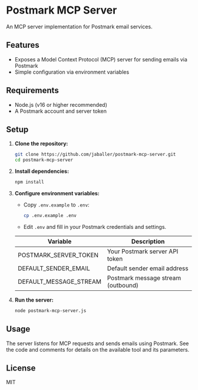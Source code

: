 # Postmark MCP Server

An MCP server implementation for Postmark email services.

## Features
- Exposes a Model Context Protocol (MCP) server for sending emails via Postmark
- Simple configuration via environment variables

## Requirements
- Node.js (v16 or higher recommended)
- A Postmark account and server token

## Setup

1. **Clone the repository:**
   ```sh
   git clone https://github.com/jaballer/postmark-mcp-server.git
   cd postmark-mcp-server
   ```

2. **Install dependencies:**
   ```sh
   npm install
   ```

3. **Configure environment variables:**
   - Copy `.env.example` to `.env`:
     ```sh
     cp .env.example .env
     ```
   - Edit `.env` and fill in your Postmark credentials and settings.

   | Variable                | Description                        |
   |------------------------|------------------------------------|
   | POSTMARK_SERVER_TOKEN  | Your Postmark server API token      |
   | DEFAULT_SENDER_EMAIL   | Default sender email address        |
   | DEFAULT_MESSAGE_STREAM | Postmark message stream (outbound)  |

4. **Run the server:**
   ```sh
   node postmark-mcp-server.js
   ```

## Usage
The server listens for MCP requests and sends emails using Postmark. See the code and comments for details on the available tool and its parameters.

## License
MIT 